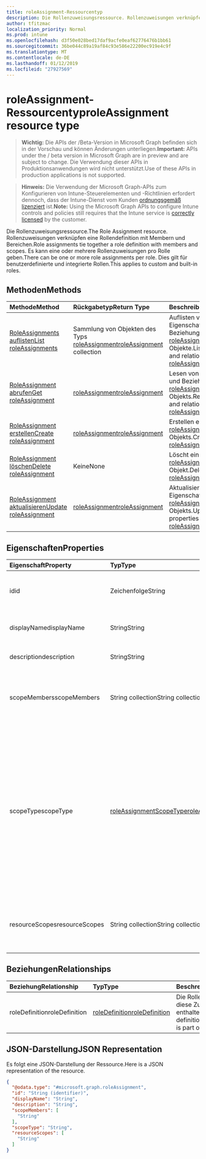 ```yaml
---
title: roleAssignment-Ressourcentyp
description: Die Rollenzuweisungsressource. Rollenzuweisungen verknüpfen eine Rollendefinition mit Membern und Bereichen. Es kann eine oder mehrere Rollenzuweisungen pro Rolle geben. Dies gilt für benutzerdefinierte und integrierte Rollen.
author: tfitzmac
localization_priority: Normal
ms.prod: intune
ms.openlocfilehash: d3f50e028bed17daf9acfe0eaf62776476b1bb61
ms.sourcegitcommit: 36be044c89a19af84c93e586e22200ec919e4c9f
ms.translationtype: MT
ms.contentlocale: de-DE
ms.lasthandoff: 01/12/2019
ms.locfileid: "27927569"
---
```

# <a name="roleassignment-resource-type"></a><span data-ttu-id="d9e24-106">roleAssignment-Ressourcentyp</span><span class="sxs-lookup"><span data-stu-id="d9e24-106">roleAssignment resource type</span></span>

> <span data-ttu-id="d9e24-107">**Wichtig:** Die APIs der /Beta-Version in Microsoft Graph befinden sich in der Vorschau und können Änderungen unterliegen.</span><span class="sxs-lookup"><span data-stu-id="d9e24-107">**Important:** APIs under the / beta version in Microsoft Graph are in preview and are subject to change.</span></span> <span data-ttu-id="d9e24-108">Die Verwendung dieser APIs in Produktionsanwendungen wird nicht unterstützt.</span><span class="sxs-lookup"><span data-stu-id="d9e24-108">Use of these APIs in production applications is not supported.</span></span>

> <span data-ttu-id="d9e24-109">**Hinweis:** Die Verwendung der Microsoft Graph-APIs zum Konfigurieren von Intune-Steuerelementen und -Richtlinien erfordert dennoch, dass der Intune-Dienst vom Kunden [ordnungsgemäß lizenziert](https://go.microsoft.com/fwlink/?linkid=839381) ist.</span><span class="sxs-lookup"><span data-stu-id="d9e24-109">**Note:** Using the Microsoft Graph APIs to configure Intune controls and policies still requires that the Intune service is [correctly licensed](https://go.microsoft.com/fwlink/?linkid=839381) by the customer.</span></span>

<span data-ttu-id="d9e24-110">Die Rollenzuweisungsressource.</span><span class="sxs-lookup"><span data-stu-id="d9e24-110">The Role Assignment resource.</span></span> <span data-ttu-id="d9e24-111">Rollenzuweisungen verknüpfen eine Rollendefinition mit Membern und Bereichen.</span><span class="sxs-lookup"><span data-stu-id="d9e24-111">Role assignments tie together a role definition with members and scopes.</span></span> <span data-ttu-id="d9e24-112">Es kann eine oder mehrere Rollenzuweisungen pro Rolle geben.</span><span class="sxs-lookup"><span data-stu-id="d9e24-112">There can be one or more role assignments per role.</span></span> <span data-ttu-id="d9e24-113">Dies gilt für benutzerdefinierte und integrierte Rollen.</span><span class="sxs-lookup"><span data-stu-id="d9e24-113">This applies to custom and built-in roles.</span></span>
## <a name="methods"></a><span data-ttu-id="d9e24-114">Methoden</span><span class="sxs-lookup"><span data-stu-id="d9e24-114">Methods</span></span>
|<span data-ttu-id="d9e24-115">Methode</span><span class="sxs-lookup"><span data-stu-id="d9e24-115">Method</span></span>|<span data-ttu-id="d9e24-116">Rückgabetyp</span><span class="sxs-lookup"><span data-stu-id="d9e24-116">Return Type</span></span>|<span data-ttu-id="d9e24-117">Beschreibung</span><span class="sxs-lookup"><span data-stu-id="d9e24-117">Description</span></span>|
|:---|:---|:---|
|[<span data-ttu-id="d9e24-118">RoleAssignments auflisten</span><span class="sxs-lookup"><span data-stu-id="d9e24-118">List roleAssignments</span></span>](../api/intune-rbac-roleassignment-list.md)|<span data-ttu-id="d9e24-119">Sammlung von Objekten des Typs [roleAssignment](../resources/intune-rbac-roleassignment.md)</span><span class="sxs-lookup"><span data-stu-id="d9e24-119">[roleAssignment](../resources/intune-rbac-roleassignment.md) collection</span></span>|<span data-ttu-id="d9e24-120">Auflisten von Eigenschaften und Beziehungen der [roleAssignment](../resources/intune-rbac-roleassignment.md)-Objekte.</span><span class="sxs-lookup"><span data-stu-id="d9e24-120">List properties and relationships of the [roleAssignment](../resources/intune-rbac-roleassignment.md) objects.</span></span>|
|[<span data-ttu-id="d9e24-121">RoleAssignment abrufen</span><span class="sxs-lookup"><span data-stu-id="d9e24-121">Get roleAssignment</span></span>](../api/intune-rbac-roleassignment-get.md)|[<span data-ttu-id="d9e24-122">roleAssignment</span><span class="sxs-lookup"><span data-stu-id="d9e24-122">roleAssignment</span></span>](../resources/intune-rbac-roleassignment.md)|<span data-ttu-id="d9e24-123">Lesen von Eigenschaften und Beziehungen des [roleAssignment](../resources/intune-rbac-roleassignment.md)-Objekts.</span><span class="sxs-lookup"><span data-stu-id="d9e24-123">Read properties and relationships of the [roleAssignment](../resources/intune-rbac-roleassignment.md) object.</span></span>|
|[<span data-ttu-id="d9e24-124">RoleAssignment erstellen</span><span class="sxs-lookup"><span data-stu-id="d9e24-124">Create roleAssignment</span></span>](../api/intune-rbac-roleassignment-create.md)|[<span data-ttu-id="d9e24-125">roleAssignment</span><span class="sxs-lookup"><span data-stu-id="d9e24-125">roleAssignment</span></span>](../resources/intune-rbac-roleassignment.md)|<span data-ttu-id="d9e24-126">Erstellen eines neuen [roleAssignment](../resources/intune-rbac-roleassignment.md)-Objekts.</span><span class="sxs-lookup"><span data-stu-id="d9e24-126">Create a new [roleAssignment](../resources/intune-rbac-roleassignment.md) object.</span></span>|
|[<span data-ttu-id="d9e24-127">RoleAssignment löschen</span><span class="sxs-lookup"><span data-stu-id="d9e24-127">Delete roleAssignment</span></span>](../api/intune-rbac-roleassignment-delete.md)|<span data-ttu-id="d9e24-128">Keine</span><span class="sxs-lookup"><span data-stu-id="d9e24-128">None</span></span>|<span data-ttu-id="d9e24-129">Löscht ein [roleAssignment](../resources/intune-rbac-roleassignment.md)-Objekt.</span><span class="sxs-lookup"><span data-stu-id="d9e24-129">Deletes a [roleAssignment](../resources/intune-rbac-roleassignment.md).</span></span>|
|[<span data-ttu-id="d9e24-130">RoleAssignment aktualisieren</span><span class="sxs-lookup"><span data-stu-id="d9e24-130">Update roleAssignment</span></span>](../api/intune-rbac-roleassignment-update.md)|[<span data-ttu-id="d9e24-131">roleAssignment</span><span class="sxs-lookup"><span data-stu-id="d9e24-131">roleAssignment</span></span>](../resources/intune-rbac-roleassignment.md)|<span data-ttu-id="d9e24-132">Aktualisieren der Eigenschaften eines [roleAssignment](../resources/intune-rbac-roleassignment.md)-Objekts.</span><span class="sxs-lookup"><span data-stu-id="d9e24-132">Update the properties of a [roleAssignment](../resources/intune-rbac-roleassignment.md) object.</span></span>|

## <a name="properties"></a><span data-ttu-id="d9e24-133">Eigenschaften</span><span class="sxs-lookup"><span data-stu-id="d9e24-133">Properties</span></span>
|<span data-ttu-id="d9e24-134">Eigenschaft</span><span class="sxs-lookup"><span data-stu-id="d9e24-134">Property</span></span>|<span data-ttu-id="d9e24-135">Typ</span><span class="sxs-lookup"><span data-stu-id="d9e24-135">Type</span></span>|<span data-ttu-id="d9e24-136">Beschreibung</span><span class="sxs-lookup"><span data-stu-id="d9e24-136">Description</span></span>|
|:---|:---|:---|
|<span data-ttu-id="d9e24-137">id</span><span class="sxs-lookup"><span data-stu-id="d9e24-137">id</span></span>|<span data-ttu-id="d9e24-138">Zeichenfolge</span><span class="sxs-lookup"><span data-stu-id="d9e24-138">String</span></span>|<span data-ttu-id="d9e24-139">Schlüssel der Entität</span><span class="sxs-lookup"><span data-stu-id="d9e24-139">Key of the entity.</span></span> <span data-ttu-id="d9e24-140">Er ist schreibgeschützt und wird automatisch generiert.</span><span class="sxs-lookup"><span data-stu-id="d9e24-140">This is read-only and automatically generated.</span></span>|
|<span data-ttu-id="d9e24-141">displayName</span><span class="sxs-lookup"><span data-stu-id="d9e24-141">displayName</span></span>|<span data-ttu-id="d9e24-142">String</span><span class="sxs-lookup"><span data-stu-id="d9e24-142">String</span></span>|<span data-ttu-id="d9e24-143">Der Anzeigename der Rollenzuweisung.</span><span class="sxs-lookup"><span data-stu-id="d9e24-143">The display or friendly name of the role Assignment.</span></span>|
|<span data-ttu-id="d9e24-144">description</span><span class="sxs-lookup"><span data-stu-id="d9e24-144">description</span></span>|<span data-ttu-id="d9e24-145">String</span><span class="sxs-lookup"><span data-stu-id="d9e24-145">String</span></span>|<span data-ttu-id="d9e24-146">Beschreibung der Rollenzuweisung.</span><span class="sxs-lookup"><span data-stu-id="d9e24-146">Description of the Role Assignment.</span></span>|
|<span data-ttu-id="d9e24-147">scopeMembers</span><span class="sxs-lookup"><span data-stu-id="d9e24-147">scopeMembers</span></span>|<span data-ttu-id="d9e24-148">String collection</span><span class="sxs-lookup"><span data-stu-id="d9e24-148">String collection</span></span>|<span data-ttu-id="d9e24-149">Liste der IDs der Rollenbereichsmitglieder-Sicherheitsgruppen.</span><span class="sxs-lookup"><span data-stu-id="d9e24-149">List of ids of role scope member security groups.</span></span>  <span data-ttu-id="d9e24-150">Dies sind IDs aus Azure Active Directory.</span><span class="sxs-lookup"><span data-stu-id="d9e24-150">These are IDs from Azure Active Directory.</span></span>|
|<span data-ttu-id="d9e24-151">scopeType</span><span class="sxs-lookup"><span data-stu-id="d9e24-151">scopeType</span></span>|[<span data-ttu-id="d9e24-152">roleAssignmentScopeType</span><span class="sxs-lookup"><span data-stu-id="d9e24-152">roleAssignmentScopeType</span></span>](../resources/intune-rbac-roleassignmentscopetype.md)|<span data-ttu-id="d9e24-153">Gibt den Typ des Bereichs für eine Rollenzuweisung.</span><span class="sxs-lookup"><span data-stu-id="d9e24-153">Specifies the type of scope for a Role Assignment.</span></span> <span data-ttu-id="d9e24-154">Standardtyp 'ResourceScope' ermöglicht die Zuweisung von ResourceScopes.</span><span class="sxs-lookup"><span data-stu-id="d9e24-154">Default type 'ResourceScope' allows assignment of ResourceScopes.</span></span> <span data-ttu-id="d9e24-155">Für 'AllDevices', 'AllLicensedUsers' und 'AllDevicesAndLicensedUsers' sollte die ResourceScopes-Eigenschaft leer bleiben.</span><span class="sxs-lookup"><span data-stu-id="d9e24-155">For 'AllDevices', 'AllLicensedUsers', and 'AllDevicesAndLicensedUsers', the ResourceScopes property should be left empty.</span></span> <span data-ttu-id="d9e24-156">Mögliche Werte: sind `resourceScope`, `allDevices`, `allLicensedUsers` und `allDevicesAndLicensedUsers`.</span><span class="sxs-lookup"><span data-stu-id="d9e24-156">Possible values are: `resourceScope`, `allDevices`, `allLicensedUsers`, `allDevicesAndLicensedUsers`.</span></span>|
|<span data-ttu-id="d9e24-157">resourceScopes</span><span class="sxs-lookup"><span data-stu-id="d9e24-157">resourceScopes</span></span>|<span data-ttu-id="d9e24-158">String collection</span><span class="sxs-lookup"><span data-stu-id="d9e24-158">String collection</span></span>|<span data-ttu-id="d9e24-159">Liste der IDs der Rollenbereichsmitglieder-Sicherheitsgruppen.</span><span class="sxs-lookup"><span data-stu-id="d9e24-159">List of ids of role scope member security groups.</span></span>  <span data-ttu-id="d9e24-160">Dies sind IDs aus Azure Active Directory.</span><span class="sxs-lookup"><span data-stu-id="d9e24-160">These are IDs from Azure Active Directory.</span></span>|

## <a name="relationships"></a><span data-ttu-id="d9e24-161">Beziehungen</span><span class="sxs-lookup"><span data-stu-id="d9e24-161">Relationships</span></span>
|<span data-ttu-id="d9e24-162">Beziehung</span><span class="sxs-lookup"><span data-stu-id="d9e24-162">Relationship</span></span>|<span data-ttu-id="d9e24-163">Typ</span><span class="sxs-lookup"><span data-stu-id="d9e24-163">Type</span></span>|<span data-ttu-id="d9e24-164">Beschreibung</span><span class="sxs-lookup"><span data-stu-id="d9e24-164">Description</span></span>|
|:---|:---|:---|
|<span data-ttu-id="d9e24-165">roleDefinition</span><span class="sxs-lookup"><span data-stu-id="d9e24-165">roleDefinition</span></span>|[<span data-ttu-id="d9e24-166">roleDefinition</span><span class="sxs-lookup"><span data-stu-id="d9e24-166">roleDefinition</span></span>](../resources/intune-rbac-roledefinition.md)|<span data-ttu-id="d9e24-167">Die Rollendefinition, in der diese Zuweisung enthalten ist.</span><span class="sxs-lookup"><span data-stu-id="d9e24-167">Role definition this assignment is part of.</span></span>|

## <a name="json-representation"></a><span data-ttu-id="d9e24-168">JSON-Darstellung</span><span class="sxs-lookup"><span data-stu-id="d9e24-168">JSON Representation</span></span>
<span data-ttu-id="d9e24-169">Es folgt eine JSON-Darstellung der Ressource.</span><span class="sxs-lookup"><span data-stu-id="d9e24-169">Here is a JSON representation of the resource.</span></span>
<!-- {
  "blockType": "resource",
  "keyProperty": "id",
  "@odata.type": "microsoft.graph.roleAssignment"
}
-->
``` json
{
  "@odata.type": "#microsoft.graph.roleAssignment",
  "id": "String (identifier)",
  "displayName": "String",
  "description": "String",
  "scopeMembers": [
    "String"
  ],
  "scopeType": "String",
  "resourceScopes": [
    "String"
  ]
}
```





